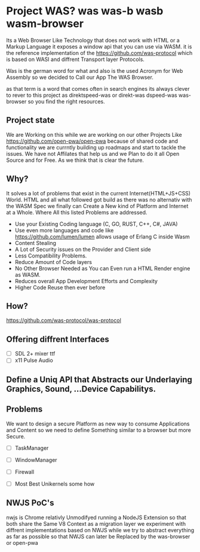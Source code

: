 # Project WAS? was was-b wasb wasm-browser
Its a Web Browser Like Technology that does not work with HTML or a Markup Language it exposes a window api that you can use via WASM.
it is the reference implementation of the https://github.com/was-protocol which is based on WASI and diffrent Transport layer Protocols.

Was is the german word for what and also is the used Acronym for Web Assembly so we decided to Call our App The WAS Browser.

as that term is a word that comes often in search engines its always clever to rever to this project as direktspeed-was or direkt-was dspeed-was was-browser so you find the right resources. 


## Project state
We are Working on this while we are working on our other Projects Like https://github.com/open-pwa/open-pwa because of shared code and functionality we are currntly building up roadmaps and start to tackle the issues. We have not Affilates that help us and we Plan to do it all Open Source and for Free. As we think that is clear the future.

## Why?
It solves a lot of problems that exist in the current Internet(HTML+JS+CSS) World. HTML and all what followed got build as there was no alternativ with the WASM Spec we finally can Create a New kind of Platform and Internet at a Whole. Where All this listed Problems are addressed.

- Use your Existing Coding language (C, GO, RUST, C++, C#, JAVA)
- Use even more languages and code like https://github.com/lumen/lumen allows usage of Erlang C inside Wasm
- Content Stealing
- A Lot of Security issues on the Provider and Client side
- Less Compatibility Problems.
- Reduce Amount of Code layers
- No Other Browser Needed as You can Even run a HTML Render engine as WASM.
- Reduces overall App Development Efforts and Complexity
- Higher Code Reuse then ever before


## How?

https://github.com/was-protocol/was-protocol


## Offering diffrent Interfaces
- [ ] SDL 2+ mixer ttf
- [ ] x11 Pulse Audio

## Define a Uniq API that Abstracts our Underlaying Graphics, Sound, ...Device Capabilitys.


## Problems
We want to design a secure Platform as new way to consume Applications and Content so we need to define Something similar to a browser but more Secure.

- [ ] TaskManager
- [ ] WindowManager
- [ ] Firewall
- [ ] Most Best Unikernels some how


## NWJS PoC's
nwjs is Chrome relativly Unmodifyed running a NodeJS Extension so that both share the Same V8 Context
as a migration layer we experiment with diffrent implementations based on NWJS while we try to abstract everything as far as possible
so that NWJS can later be Replaced by the was-browser or open-pwa

